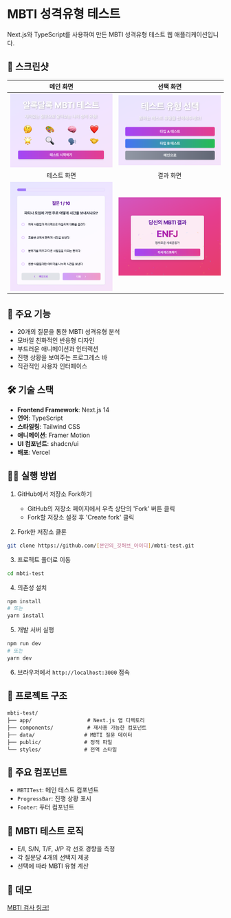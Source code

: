 # MBTI 성격유형 테스트

Next.js와 TypeScript를 사용하여 만든 MBTI 성격유형 테스트 웹 애플리케이션입니다.

## 📸 스크린샷

|메인 화면|선택 화면|
|:---:|:---:|
|<img src="https://raw.githubusercontent.com/lhg1006/portfolio-images/a3ed392a2921be631bc8d94977ee17c8f26fb0d6/images/project/mbti-0.png" width="400">|<img src="https://raw.githubusercontent.com/lhg1006/portfolio-images/a3ed392a2921be631bc8d94977ee17c8f26fb0d6/images/project/mbti-1.png" width="400">|
|테스트 화면|결과 화면|
|<img src="https://raw.githubusercontent.com/lhg1006/portfolio-images/a3ed392a2921be631bc8d94977ee17c8f26fb0d6/images/project/mbti-2.png" width="400">|<img src="https://raw.githubusercontent.com/lhg1006/portfolio-images/a3ed392a2921be631bc8d94977ee17c8f26fb0d6/images/project/mbti-3.png" width="400">|


## 🚀 주요 기능

- 20개의 질문을 통한 MBTI 성격유형 분석
- 모바일 친화적인 반응형 디자인
- 부드러운 애니메이션과 인터랙션
- 진행 상황을 보여주는 프로그레스 바
- 직관적인 사용자 인터페이스

## 🛠 기술 스택

- **Frontend Framework**: Next.js 14
- **언어**: TypeScript
- **스타일링**: Tailwind CSS
- **애니메이션**: Framer Motion
- **UI 컴포넌트**: shadcn/ui
- **배포**: Vercel

## 🏃‍♂️ 실행 방법

1. GitHub에서 저장소 Fork하기
   - GitHub의 저장소 페이지에서 우측 상단의 'Fork' 버튼 클릭
   - Fork할 저장소 설정 후 'Create fork' 클릭

2. Fork한 저장소 클론
```bash
git clone https://github.com/[본인의_깃허브_아이디]/mbti-test.git
```

3. 프로젝트 폴더로 이동
```bash
cd mbti-test
```

4. 의존성 설치
```bash
npm install
# 또는
yarn install
```

5. 개발 서버 실행
```bash
npm run dev
# 또는
yarn dev
```

6. 브라우저에서 `http://localhost:3000` 접속

## 📱 프로젝트 구조

```
mbti-test/
├── app/                  # Next.js 앱 디렉토리
├── components/           # 재사용 가능한 컴포넌트
├── data/                # MBTI 질문 데이터
├── public/              # 정적 파일
└── styles/              # 전역 스타일
```

## 🎨 주요 컴포넌트

- `MBTITest`: 메인 테스트 컴포넌트
- `ProgressBar`: 진행 상황 표시
- `Footer`: 푸터 컴포넌트

## 🔄 MBTI 테스트 로직

- E/I, S/N, T/F, J/P 각 선호 경향을 측정
- 각 질문당 4개의 선택지 제공
- 선택에 따라 MBTI 유형 계산

## 📱 데모

[MBTI 검사 링크!](https://mbti-test-blush.vercel.app/)
